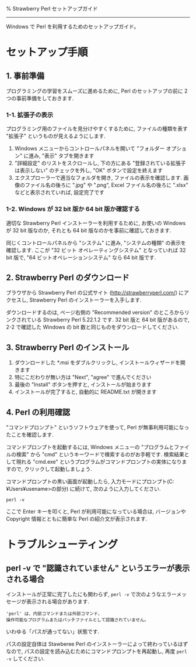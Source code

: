 % Strawberry Perl セットアップガイド

---

Windows で Perl を利用するためのセットアップガイド。

# セットアップ手順

## 1. 事前準備

プログラミングの学習をスムーズに進めるために, Perl のセットアップの前に 2つの事前準備をしておきます.

### 1-1. 拡張子の表示

プログラミング用のファイルを見分けやすくするために, ファイルの種類を表す "拡張子" というものが見えるようにします.

1. Windows メニューからコントロールパネルを開いて "フォルダー オプション" に進み, "表示" タブを開きます
2. "詳細設定" のリストをスクロールし, 下の方にある "登録されている拡張子は表示しない" のチェックを外し, "OK" ボタンで設定を終えます
3. エクスプローラーで適当なフォルダを開き, ファイルの表示を確認します. 画像のファイル名の後ろに ".jpg" や ".png", Excel ファイル名の後ろに ".xlsx" などと表示されていれば, 設定完了です

### 1-2. Windows が 32 bit 版か 64 bit 版か確認する

適切な Strawberry Perl インストーラーを利用するために, お使いの Windows が 32 bit 版なのか, それとも 64 bit 版なのかを事前に確認しておきます.

同じくコントロールパネルから "システム" に進み, "システムの種類" の表示を確認します.
ここが "32 ビット オペレーティングシステム" となっていれば 32 bit 版で, "64 ビットオペレーションシステム" なら 64 bit 版です.

## 2. Strawberry Perl のダウンロード

ブラウザから Strawberry Perl の公式サイト (http://strawberryperl.com/) にアクセスし, Strawberry Perl のインストーラーを入手します.

ダウンロードするのは, ページ右側の "Recommended version" のところからリンクされている Strawberry Perl 5.22.1.2 です.
32 bit 版と 64 bit 版があるので, 2-2 で確認した Windows の bit 数と同じものをダウンロードしてください.

## 3. Strawberry Perl のインストール

1. ダウンロードした *.msi をダブルクリックし, インストールウィザードを開きます
2. 特にこだわりが無い方は "Next", "agree" で進んでください
3. 最後の "Install" ボタンを押すと, インストールが始まります
4. インストールが完了すると, 自動的に README.txt が開きます

## 4. Perl の利用確認

"コマンドプロンプト" というソフトウェアを使って, Perl が無事利用可能になったことを確認します.

コマンドプロンプトを起動するには, Windows メニューの "プログラムとファイルの検索" から "cmd" というキーワードで検索するのがお手軽です.
検索結果として現れる "cmd.exe" というプログラムがコマンドプロンプトの実体になりますので, クリックして起動しましょう.

コマンドプロンプトの黒い画面が起動したら, 入力モードにプロンプト(C:¥Users¥usename>の部分) に続けて, 次のように入力してください.

```
perl -v
```

ここで Enter キーを叩くと, Perl が利用可能になっている場合は, バージョンや Copyright 情報とともに簡単な Perl の紹介文が表示されます.

# トラブルシューティング

## perl -v で "認識されていません" というエラーが表示される場合

インストールが正常に完了したにも関わらず, `perl -v` で次のようなエラーメッセージが表示される場合があります.
```
'perl' は、内部コマンドまたは外部コマンド、
操作可能なプログラムまたはバッチファイルとして認識されていません。
```
いわゆる「パスが通ってない」状態です.

パスの設定自体は Stawberee Perl のインストーラーによって終わっているはずなので, パスの設定を読み込むためにコマンドプロンプトを再起動し, 再度 `perl -v` してください.

